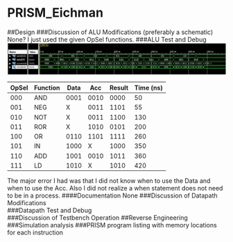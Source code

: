 PRISM_Eichman
=============
##Design
###Discussion of ALU Modifications (preferably a schematic)	
None? I just used the given OpSel functions.
###ALU Test and Debug 
![image](https://raw.githubusercontent.com/DanielEichman/PRISM_Eichman/master/480ns.JPG)

| OpSel | Function | Data | Acc  | Result | Time (ns) |
|-------|----------|------|------|--------|-----------|
| 000   | AND      | 0001 | 0010 | 0000   | 50        |
| 001   | NEG      | X    | 0011 | 1101   | 55        |
| 010   | NOT      | X    | 0011 | 1100   | 130       |
| 011   | ROR      | X    | 1010 | 0101   | 200       |
| 100   | OR       | 0110 | 1101 | 1111   | 260       |
| 101   | IN       | 1000 | X    | 1000   | 350       |
| 110   | ADD      | 1001 | 0010 | 1011   | 360       |
| 111   | LD       | 1010 | X    | 1010   | 420       |

The major error I had was that I did not know when to use the Data and when to use the Acc. Also I did not realize a when statement does not need to be in a process.
####Documentation
None
###Discussion of Datapath Modifications 	
###Datapath Test and Debug 	
###Discussion of Testbench Operation
##Reverse Engineering
###Simulation analysis
###PRISM program listing with memory locations for each instruction
